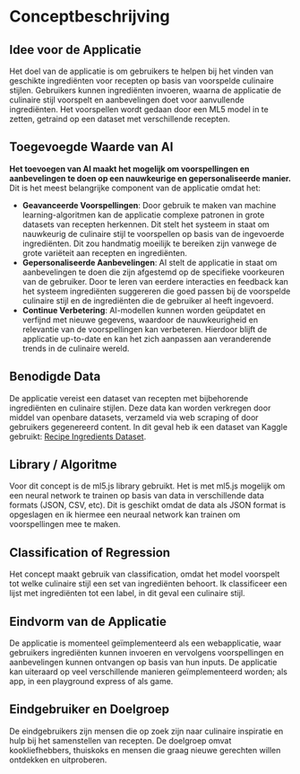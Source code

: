 # Conceptbeschrijving

## Idee voor de Applicatie
Het doel van de applicatie is om gebruikers te helpen bij het vinden van geschikte ingrediënten voor recepten op basis van voorspelde culinaire stijlen. Gebruikers kunnen ingrediënten invoeren, waarna de applicatie de culinaire stijl voorspelt en aanbevelingen doet voor aanvullende ingrediënten. Het voorspellen wordt gedaan door een ML5 model in te zetten, getraind op een dataset met verschillende recepten.

## Toegevoegde Waarde van AI
**Het toevoegen van AI maakt het mogelijk om voorspellingen en aanbevelingen te doen op een nauwkeurige en gepersonaliseerde manier.** Dit is het meest belangrijke component van de applicatie omdat het:
- **Geavanceerde Voorspellingen**: Door gebruik te maken van machine learning-algoritmen kan de applicatie complexe patronen in grote datasets van recepten herkennen. Dit stelt het systeem in staat om nauwkeurig de culinaire stijl te voorspellen op basis van de ingevoerde ingrediënten. Dit zou handmatig moeilijk te bereiken zijn vanwege de grote variëteit aan recepten en ingrediënten.
- **Gepersonaliseerde Aanbevelingen**: AI stelt de applicatie in staat om aanbevelingen te doen die zijn afgestemd op de specifieke voorkeuren van de gebruiker. Door te leren van eerdere interacties en feedback kan het systeem ingrediënten suggereren die goed passen bij de voorspelde culinaire stijl en de ingrediënten die de gebruiker al heeft ingevoerd.
- **Continue Verbetering**: AI-modellen kunnen worden geüpdatet en verfijnd met nieuwe gegevens, waardoor de nauwkeurigheid en relevantie van de voorspellingen kan verbeteren. Hierdoor blijft de applicatie up-to-date en kan het zich aanpassen aan veranderende trends in de culinaire wereld.

## Benodigde Data
De applicatie vereist een dataset van recepten met bijbehorende ingrediënten en culinaire stijlen. Deze data kan worden verkregen door middel van openbare datasets, verzameld via web scraping of door gebruikers gegenereerd content. In dit geval heb ik een dataset van Kaggle gebruikt: [Recipe Ingredients Dataset](https://www.kaggle.com/datasets/kaggle/recipe-ingredients-dataset).

## Library / Algoritme
Voor dit concept is de ml5.js library gebruikt. Het is met ml5.js mogelijk om een neural network te trainen op basis van data in verschillende data formats (JSON, CSV, etc). Dit is geschikt omdat de data als JSON format is opgeslagen en ik hiermee een neuraal network kan trainen om voorspellingen mee te maken.

## Classification of Regression
Het concept maakt gebruik van classification, omdat het model voorspelt tot welke culinaire stijl een set van ingrediënten behoort. Ik classificeer een lijst met ingrediënten tot een label, in dit geval een culinaire stijl.

## Eindvorm van de Applicatie
De applicatie is momenteel geïmplementeerd als een webapplicatie, waar gebruikers ingrediënten kunnen invoeren en vervolgens voorspellingen en aanbevelingen kunnen ontvangen op basis van hun inputs. De applicatie kan uiteraard op veel verschillende manieren geïmplementeerd worden; als app, in een playground express of als game.

## Eindgebruiker en Doelgroep
De eindgebruikers zijn mensen die op zoek zijn naar culinaire inspiratie en hulp bij het samenstellen van recepten. De doelgroep omvat kookliefhebbers, thuiskoks en mensen die graag nieuwe gerechten willen ontdekken en uitproberen.
